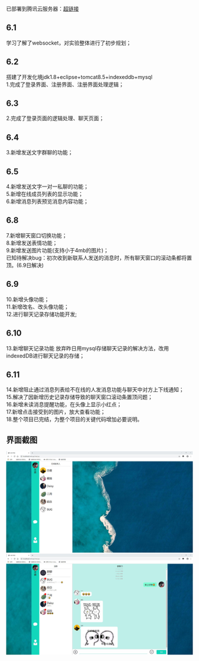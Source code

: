 已部署到腾讯云服务器：[超链接](175.24.97.95/webqq)
## 6.1
学习了解了websocket，对实验整体进行了初步规划；  
## 6.2
搭建了开发化境jdk1.8+eclipse+tomcat8.5+indexeddb+mysql  
1.完成了登录界面、注册界面、注册界面处理逻辑；  
## 6.3
2.完成了登录页面的逻辑处理、聊天页面；  
## 6.4
3.新增发送文字群聊的功能；  
## 6.5
4.新增发送文字一对一私聊的功能；  
5.新增在线成员列表的显示功能；  
6.新增消息列表预览消息内容功能；  
## 6.8
7.新增聊天窗口切换功能；  
8.新增发送表情功能；  
9.新增发送图片功能(支持小于4mb的图片)；  
已知待解决bug：初次收到新联系人发送的消息时，所有聊天窗口的滚动条都将置顶。(6.9日解决)  
## 6.9
10.新增头像功能；  
11.新增改名、改头像功能；  
12.进行聊天记录存储功能开发;  
## 6.10
13.新增聊天记录功能  放弃昨日用mysql存储聊天记录的解决方法，改用indexedDB进行聊天记录的存储；   
## 6.11
14.新增阻止通过消息列表给不在线的人发消息功能与聊天中对方上下线通知；  
15.解决了因新增历史记录存储导致的聊天窗口滚动条置顶问题；  
16.新增未读消息提醒功能，在头像上显示小红点；  
17.新增点击接受到的图片，放大查看功能；  
18.整个项目已完结，为整个项目的关键代码增加必要说明。  
## 界面截图
![Image](https://github.com/q168116060/webqq/blob/master/screenshots/1.jpg)
![Image](https://github.com/q168116060/webqq/blob/master/screenshots/2.jpg)

